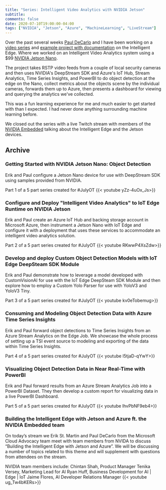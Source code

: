 ```yaml
---
title: "Series: Intelligent Video Analytics with NVIDIA Jetson"
subtitle: 
comments: false
date: 2020-07-10T19:00:00-04:00
tags: ["NVIDIA", "Jetson", "Azure", "MachineLearning", "LiveStream"]
---
```


Over the past several weeks [Paul DeCarlo](https://twitter.com/pjdecarlo) and I have been working on a [video series](https://www.youtube.com/playlist?list=PLzgEG9tLG-1QLc-DPPABoW1YWFMPNQl4t) and [example project with documentation](https://github.com/toolboc/Intelligent-Video-Analytics-with-NVIDIA-Jetson-and-Microsoft-Azure) on the Intelligent Edge. Where we worked on an Intelligent Video Analytics system using a $99 [NVIDIA Jetson Nano](https://www.nvidia.com/en-us/autonomous-machines/embedded-systems/jetson-nano/).

The project takes RSTP video feeds from a couple of local security cameras and then uses NVIDIA's DeepStream SDK and Azure's IoT Hub, Stream Analytics, Time Series Insights, and PowerBI to do object detection at the edge on the Nano, collect metrics about the objects scene by the individual cameras, forwards them up to Azure, then presents a dashboard for viewing and querying the analytics we've collected.

This was a fun learning experience for me and much easier to get started with than I expected. I had never done anything surrounding machine learning before.

We closed out the series with a live Twitch stream with members of the [NVIDIA Embedded](https://twitter.com/nvidiaembedded) talking about the Intelligent Edge and the Jetson devices.

## Archive

### Getting Started with NVIDIA Jetson Nano: Object Detection
Erik and Paul configure a Jetson Nano device for use with DeepStream SDK using samples provided from NVIDIA.

Part 1 of a 5 part series created for #JulyOT
{{< youtube yZz-4uOx_Js>}}

### Configure and Deploy "Intelligent Video Analytics" to IoT Edge Runtime on NVIDIA Jetson
Erik and Paul create an Azure IoT Hub and backing storage account in Microsoft Azure, then instrument a Jetson Nano with IoT Edge and configure it with a deployment that uses these services to accommodate an intelligent video analytics solution.

Part 2 of a 5 part series created for #JulyOT 
{{< youtube RKwwP4XsZdw>}}

### Develop and deploy Custom Object Detection Models with IoT Edge DeepSteam SDK Module

Erik and Paul demonstrate how to leverage a model developed with CustomVisionAI for use with the IoT Edge DeepSteam SDK Module and then explore how to employ a Custom Yolo Parser for use with YoloV3 and YoloV3 Tiny.

Part 3 of a 5 part series created for #JulyOT 
{{< youtube kv0eTobemug>}}

### Consuming and Modeling Object Detection Data with Azure Time Series Insights
Erik and Paul forward object detections to Time Series Insights from  an Azure Stream Analytics on the Edge Job.  We showcase the whole process of setting up a TSI event source to modeling and exporting of the data within Time Series Insights.

Part 4 of a 5 part series created for #JulyOT
{{< youtube l5tjaD-qYwY>}}

### Visualizing Object Detection Data in Near Real-Time with PowerBI
Erik and Paul forward results from an Azure Stream Analytics Job into a PowerBI Dataset.  They then develop a custom report for visualizing data in a live PowerBI Dashboard.

Part 5 of a 5 part series created for #JulyOT
{{< youtube lhvPbNF9eb4>}}

### Building the Intelligent Edge with Jetson and Azure ft. the NVIDIA Embedded team
On today’s stream we Erik St. Martin and Paul DeCarlo from the Microsoft Cloud Advocacy team meet with team members from NVIDA to discuss “Building the Intelligent Edge with Jetson and Azure”.  We will be discussing a number of topics related to this theme and will supplement with questions from attendees on the stream.

NVIDIA team members include:
 Chintan Shah, Product Manager
 Tenika Versey, Marketing Lead for AI
 Ryan Huff, Business Development for AI | Edge | IoT
 Jaime Flores, AI Developer Relations Manager
{{< youtube ug_Tw4bKERs>}}